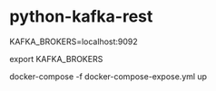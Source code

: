 # python-kafka-rest



KAFKA_BROKERS=localhost:9092

export KAFKA_BROKERS


docker-compose -f docker-compose-expose.yml up

